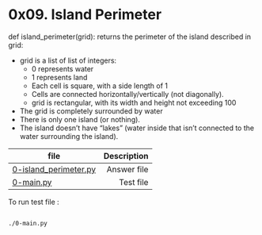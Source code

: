 # 0x09. Island Perimeter

def island_perimeter(grid): returns the perimeter of the island described in grid:

+ grid is a list of list of integers:
    + 0 represents water
    + 1 represents land
    + Each cell is square, with a side length of 1
    + Cells are connected horizontally/vertically (not diagonally).
    + grid is rectangular, with its width and height not exceeding 100
+ The grid is completely surrounded by water
+ There is only one island (or nothing).
+ The island doesn’t have “lakes” (water inside that isn’t connected to the water surrounding the island).

| file                                           | Description |
| ---------------------------------------------- | -----------:|
| [0-island_perimeter.py](0-island_perimeter.py) | Answer file |
| [0-main.py](0-main.py)                         | Test file   |

To run test file :
<pre><code>
./0-main.py
</code></pre>
